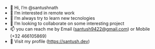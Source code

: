 - 👋 Hi, I’m @santushnath
- 👀 I’m interested in remote work 
- 🌱 I’m always try to learn new tecnologies
- 💞️ I’m looking to collaborate on some interesting project
- 📫 you can reach me by Email (santush9422@gmail.com) or Mobile (+32 466105869)
- 🔗 Visit my profile (https://santush.dev)

<!---
santushnath/santushnath is a ✨ special ✨ repository because its `README.md` (this file) appears on your GitHub profile.
You can click the Preview link to take a look at your changes.
--->
